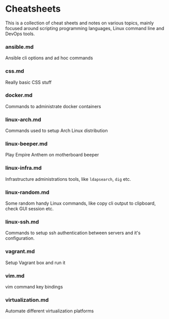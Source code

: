 # Cheatsheets
This is a collection of cheat sheets and notes on various topics, mainly focused around scripting programming languages, Linux command line and DevOps tools.

### ansible.md
Ansible cli options and ad hoc commands

### css.md
Really basic CSS stuff

### docker.md
Commands to administrate docker containers

### linux-arch.md
Commands used to setup Arch Linux distribution

### linux-beeper.md
Play Empire Anthem on motherboard beeper

### linux-infra.md
Infrastructure administrations tools, like ```ldapsearch```, ```dig``` etc.

### linux-random.md
Some random handy Linux commands, like copy cli output to clipboard, check GUI session etc.

### linux-ssh.md
Commands to setup ssh authentication between servers and it's configuration.

### vagrant.md
Setup Vagrant box and run it

### vim.md
vim command key bindings

### virtualization.md
Automate different virtualization platforms
